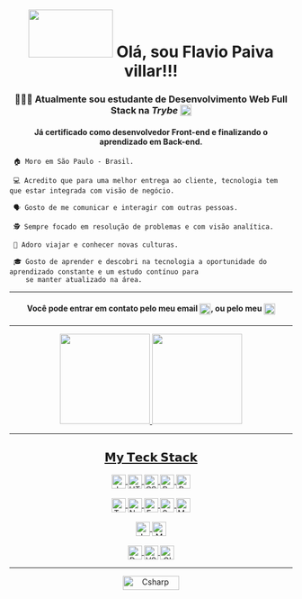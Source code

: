 
<div align="center">
  <h1> <img width="150" height="85" src="https://media.giphy.com/media/xT9IgG50Fb7Mi0prBC/giphy.gif"> Olá, sou Flavio Paiva villar!!! </h1> 
</div>


<div align="center">
 <h3> 🧑🏻‍💻 Atualmente sou estudante de Desenvolvimento Web Full Stack na <em><strong>Trybe</strong></em> <img align="top" src=https://blog.betrybe.com/wp-content/uploads/2021/11/51808343.png width="20"></h3>
  <h4>Já certificado como desenvolvedor Front-end e finalizando o aprendizado em Back-end.</h4>
</div>



     🏠 Moro em São Paulo - Brasil.
     
     💻 Acredito que para uma melhor entrega ao cliente, tecnologia tem que estar integrada com visão de negócio.
     
     🗣️ Gosto de me comunicar e interagir com outras pessoas. 
     
     🕵️ Sempre focado em resolução de problemas e com visão analítica.
     
     🧳 Adoro viajar e conhecer novas culturas.
     
     🎓 Gosto de aprender e descobri na tecnologia a oportunidade do aprendizado constante e um estudo contínuo para 
        se manter atualizado na área.
<hr>

<div align="center">
 <h4> Você pode entrar em contato pelo meu email <a href = "mailto:flaviopaivavillar@gmail.com"><img align="center" height="20" alt="Gmail" src="https://img.shields.io/badge/-flaviopaivavillar@gmail.com-333333?style=social&logo=Gmail"></a>, ou pelo meu <a href="https://www.linkedin.com/in/flaviopaivavillar/" target="_blank"><img align="center" height="20" alt="Linkedin" src="https://img.shields.io/badge/-Flavio Paiva Villar-222222?style=social&logo=Linkedin"></a> </h4>
</div>

<hr>

<div align="center">
 <a href="https://github.com/FlavioVillar">
  <img height="160em" src="https://github-readme-stats.vercel.app/api/top-langs/?username=FlavioVillar&layout=compact&langs_count=7&theme=dark"/>
  <img height="160em" src="https://github-readme-stats.vercel.app/api?username=FlavioVillar&show_icons=true&theme=dark&include_all_commits=true&count_private=true"/>
</div>


<div style="display: inline_block" align="center">

 <hr>
 <h2>𝗠𝘆 𝗧𝗲𝗰𝗸 𝗦𝘁𝗮𝗰𝗸</h2>
 
  <img align="center" height="25" alt="JavaScript"  src="https://img.shields.io/static/v1?message=JavaScript&logo=JavaScript&labelColor=333333&color=F7DF1E&logoColor=F7DF1E&label=%20&style=flat">
   
  <img align="center" height="25" alt="HTML"  src="https://img.shields.io/static/v1?message=HTML&logo=HTML5&labelColor=333333&color=E34F26&logoColor=E34F26&label=%20&style=flat">
   
  <img align="center" height="25" alt="CSS"  src="https://img.shields.io/static/v1?message=CSS&logo=css3&labelColor=333333&color=1182c3&logoColor=146EB0&label=%20&style=flat"> 
 
  <img align="center" height="25" alt="React"  src="https://img.shields.io/static/v1?message=React&logo=React&labelColor=333333&color=61DAFB&logoColor=61DAFB&label=%20&style=flat">
 
 <img align="center" height="25" alt="Redux"  src="https://img.shields.io/static/v1?message=Redux&logo=Redux&labelColor=333333&color=764ABC&logoColor=764ABC&label=%20&style=flat">
 <br/>
 <br/>
  <img align="center" height="25" alt="TypeScript"  src="https://img.shields.io/static/v1?message=TypeScript&logo=TypeScript&labelColor=333333&color=3178C6&logoColor=3178C6&label=%20&style=flat">
 
  <img align="center" height="25" alt="NodeJs"  src="https://img.shields.io/static/v1?message=NodeJs&logo=Node.js&labelColor=333333&color=339933&logoColor=339933&label=%20&style=flat">
 
  <img align="center" height="25" alt="Express"  src="https://img.shields.io/static/v1?message=Express&logo=Express&labelColor=333333&color=000000&label=%20&style=flat">
 
  <img align="center" height="25" alt="Sequelize"  src="https://img.shields.io/static/v1?message=Sequelize&logo=Sequelize&labelColor=333333&logoColor=52B0E7&color=52B0E7&label=%20&style=flat">
  
  <img align="center" height="25" alt="MySQL"  src="https://img.shields.io/static/v1?message=MySQL&logo=MySQL&labelColor=333333&logoColor=4479A1&color=4479A1&label=%20&style=flat">
 <br/>
 <br/>
 <img align="center" height="25" alt="Jest"  src="https://img.shields.io/static/v1?message=Jest&logo=Jest&labelColor=333333&logoColor=C21325&color=C21325&label=%20&style=flat">
 
 <img align="center" height="25" alt="Mocha"  src="https://img.shields.io/static/v1?message=Mocha&logo=Mocha&labelColor=333333&logoColor=8D6748&color=8D6748&label=%20&style=flat">
 <br/>
 <br/>
 <img align="center" height="25" alt="Docker"  src="https://img.shields.io/static/v1?message=Docker&logo=Docker&labelColor=333333&logoColor=2496ED&color=2496ED&label=%20&style=flat">
 
 <img align="center" height="25" alt="VScode"  src="https://img.shields.io/static/v1?message=VScode&logo=visualstudiocode&labelColor=333333&logoColor=007ACC&color=007ACC&label=%20&style=flat">
 
 <img align="center" height="25" alt="GIT"  src="https://img.shields.io/static/v1?message=GIT&logo=GIT&labelColor=333333&logoColor=F05032&color=F05032&label=%20&style=flat">
   <hr>
</div> 

 <div style="display: inline_block" align="center"> 
  <img align="center" alt="Csharp" height="25" width="100" src="https://komarev.com/ghpvc/?username=FlavioVillar&color=green" alt="FlavioVillar" /> <br>
 </div> 
</div> 

